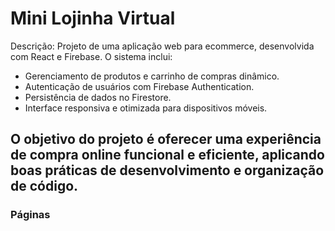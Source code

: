 # Mini Lojinha Virtual

Descrição:
Projeto de uma aplicação web para ecommerce, desenvolvida com React e Firebase. O sistema inclui:

* Gerenciamento de produtos e carrinho de compras dinâmico. 
* Autenticação de usuários com Firebase Authentication.
* Persistência de dados no Firestore.
* Interface responsiva e otimizada para dispositivos móveis.

## O objetivo do projeto é oferecer uma experiência de compra online funcional e eficiente, aplicando boas práticas de desenvolvimento e organização de código.

### Páginas
